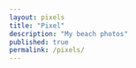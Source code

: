 ```yaml
---
layout: pixels
title: "Pixel"
description: "My beach photos"
published: true
permalink: /pixels/
---
```

